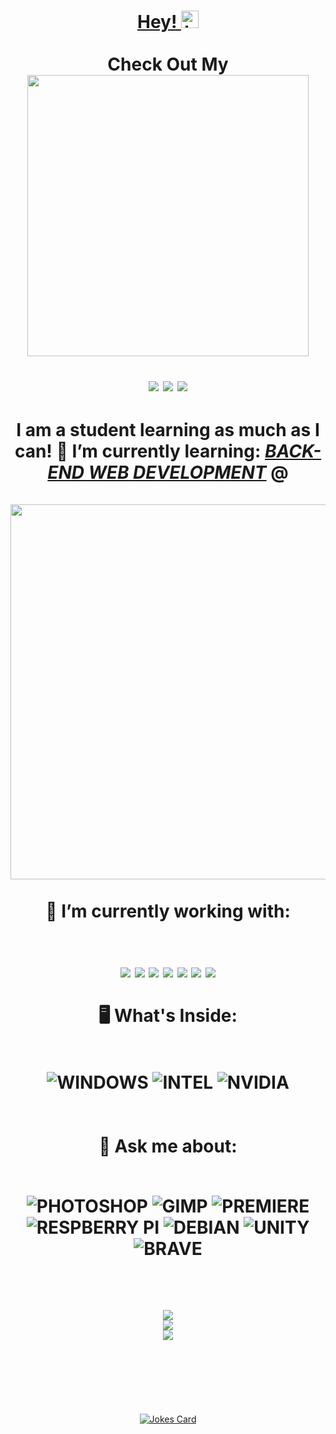 <!-- 🚀Jackson Goodman's Github Profile Readme!🚀 -->
<header>
<div align = "center">
<h1 align = "center">
<a align = "center" href="https://jacksonrgoodman.github.io">
Hey!
<img src="https://user-images.githubusercontent.com/1303154/88677602-1635ba80-d120-11ea-84d8-d263ba5fc3c0.gif" width="28px" alt="hi">
</a>
<br/><br/>
Check Out My 
<a href="https://www.linktr.ee/jacksonrgoodman">
<br/>
<img src = "https://img.shields.io/badge/LINKTR.EE%20-darkgreen?&style=for-the-badge&logo=linktree&logoColor=white" width=450/>
</a>
<p align="center">
<a href="https://www.linkedin.com/in/jacksonrgoodman/"><img align= "center" src="https://img.shields.io/badge/-Linked%20In-0e76a8?style=flat&labelColor=0e76a8&logo=linkedin&logoColor=white" /></a>
<a href="mailto:jacksonrgoodman@gmail.com"><img align= "center" src="https://img.shields.io/badge/-jacksonrgoodman@gmail.com-c0392b?style=flat&labelColor=c0392b&logo=gmail&logoColor=white" /></a> 
<a href="https://dev.to/jacksonrgoodman/"><img align= "center" src="https://img.shields.io/badge/-DEV.TO%20%20-%23323330.svg?style=flat&logo=dev-dot-to&logoColor=white" /></a>
</h1>
</div>
	
<h1 style="..." align="center">
	I am a student learning as much as I can!
🌱 I’m currently learning: <a href= "https://nashvillesoftwareschool.com/programs/full-time-bootcamps/"><em>BACK-END WEB DEVELOPMENT</em></a> @ <br/><br/><a href="https://nashvillesoftwareschool.com/">
<img src = "https://img.shields.io/badge/NASHVILLE_SOFTWARE_SCHOOL%20-ef5236?&style=for-the-badge&logo=circle&logoColor=white" width=600/></a>
 <br/><br/>
 🔭 I’m currently working with: <br/><br/>
<p align="center">
<img src="https://img.shields.io/badge/html5%20-%23E34F26.svg?&style=for-the-badge&logo=html5&logoColor=white"/> 
<img src="https://img.shields.io/badge/css3%20-%231572B6.svg?&style=for-the-badge&logo=css3&logoColor=white"/>
<img src="https://img.shields.io/badge/node.js%20-%2343853D.svg?&style=for-the-badge&logo=node-dot-js&logoColor=white"/> 
<img src="https://img.shields.io/badge/javascript%20-%23323330.svg?&style=for-the-badge&logo=javascript&logoColor=%23F7DF1E"/> 
<img src="https://img.shields.io/badge/React-20232A?style=for-the-badge&logo=react&logoColor=61DAFB" /> 
<img src="https://img.shields.io/badge/git%20-%23F05033.svg?&style=for-the-badge&logo=git&logoColor=white"/> 
<img src="https://img.shields.io/badge/.NET-5C2D91?style=for-the-badge&logo=dot-net&logoColor=white" />
<br/><br/>
 🖥 What's Inside:
<br/><br/>
<div>
<img src="https://img.shields.io/badge/Windows-0078D6?style=for-the-badge&logo=windows&logoColor=white" alt = "WINDOWS"/> 
<img src="https://img.shields.io/badge/-i9_9900k-0071C5?style=for-the-badge&logo=intel&logoColor=white" alt = "INTEL"/> 
<img src="https://img.shields.io/badge/-1660_SUPER-76B900?style=for-the-badge&logo=nvidia&logoColor=white" alt = "NVIDIA"/>
</div>
<br/><br/>
 💬 Ask me about: <br/><br/>
<div>
<p align="center">
<img src="https://img.shields.io/badge/adobe%20photoshop%20-%2331A8FF.svg?&style=for-the-badge&logo=adobe%20photoshop&logoColor=white"alt="PHOTOSHOP" /> 
<img src="https://img.shields.io/badge/gimp-5C5543?style=for-the-badge&logo=gimp&logoColor=white" alt="GIMP" />
<img src="https://img.shields.io/badge/adobe%20premiere%20Pro-%23663399.svg?&style=for-the-badge&logo=adobe%20premiere%20pro&logoColor=white" alt="PREMIERE" /> 
<img src="https://img.shields.io/badge/RASPBERRY%20PI-C51A4A.svg?&style=for-the-badge&logo=raspberry%20pi&logoColor=white" alt = "RESPBERRY PI" /> 
<img src="https://img.shields.io/badge/Debian-A81D33?style=for-the-badge&logo=debian&logoColor=white" alt = "DEBIAN" />
<img src="https://img.shields.io/badge/Unity-100000?style=for-the-badge&logo=unity&logoColor=white" alt = "UNITY" /> 
<img src="https://img.shields.io/badge/Brave-FF1B2D?style=for-the-badge&logo=Brave&logoColor=white" alt = "BRAVE" /> 
</div>
 <br/>
 

</div>
</h1> 

<div align= "center">
<a>	
<img align= "center" src="https://github-profile-trophy.vercel.app/?username=jacksonrgoodman&row=2&column=2&theme=radical" />
</a>
	<br/>
<a>
<img align= "center" src="https://github-readme-stats-sandy-five.vercel.app/api/top-langs/?username=jacksonrgoodman&theme=blue-green&exclude_repo=PoKi-Practice,jacksonrgoodman.github.io&layout=compact" />
</a>
	<br/>
<a>
<img align= "center" src="https://github-readme-stats-sandy-five.vercel.app/api?username=jacksonrgoodman&theme=blue-green" />
</a>
</div>
	</header>
<br/>
<div>
<p align = "center">


  
 


<br/>


<p align="center">
<a href= "https://github.com/ABSphreak/readme-jokes"><img src="https://readme-jokes.vercel.app/api" alt="Jokes Card" theme= "random" /></a>



</div>
